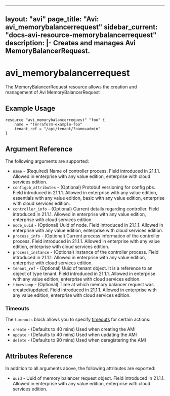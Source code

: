 <!--
    Copyright 2021 VMware, Inc.
    SPDX-License-Identifier: Mozilla Public License 2.0
-->
---
layout: "avi"
page_title: "Avi: avi_memorybalancerrequest"
sidebar_current: "docs-avi-resource-memorybalancerrequest"
description: |-
  Creates and manages Avi MemoryBalancerRequest.
---

# avi_memorybalancerrequest

The MemoryBalancerRequest resource allows the creation and management of Avi MemoryBalancerRequest

## Example Usage

```hcl
resource "avi_memorybalancerrequest" "foo" {
    name = "terraform-example-foo"
    tenant_ref = "/api/tenant/?name=admin"
}
```

## Argument Reference

The following arguments are supported:

* `name` - (Required) Name of controller process. Field introduced in 21.1.1. Allowed in enterprise with any value edition, enterprise with cloud services edition.
* `configpb_attributes` - (Optional) Protobuf versioning for config pbs. Field introduced in 21.1.1. Allowed in enterprise with any value edition, essentials with any value edition, basic with any value edition, enterprise with cloud services edition.
* `controller_info` - (Optional) Current details regarding controller. Field introduced in 21.1.1. Allowed in enterprise with any value edition, enterprise with cloud services edition.
* `node_uuid` - (Optional) Uuid of node. Field introduced in 21.1.1. Allowed in enterprise with any value edition, enterprise with cloud services edition.
* `process_info` - (Optional) Current process information of the controller process. Field introduced in 21.1.1. Allowed in enterprise with any value edition, enterprise with cloud services edition.
* `process_instance` - (Optional) Instance of the controller process. Field introduced in 21.1.1. Allowed in enterprise with any value edition, enterprise with cloud services edition.
* `tenant_ref` - (Optional) Uuid of tenant object. It is a reference to an object of type tenant. Field introduced in 21.1.1. Allowed in enterprise with any value edition, enterprise with cloud services edition.
* `timestamp` - (Optional) Time at which memory balancer request was created/updated. Field introduced in 21.1.1. Allowed in enterprise with any value edition, enterprise with cloud services edition.


### Timeouts

The `timeouts` block allows you to specify [timeouts](https://www.terraform.io/docs/configuration/resources.html#timeouts) for certain actions:

* `create` - (Defaults to 40 mins) Used when creating the AMI
* `update` - (Defaults to 40 mins) Used when updating the AMI
* `delete` - (Defaults to 90 mins) Used when deregistering the AMI

## Attributes Reference

In addition to all arguments above, the following attributes are exported:

* `uuid` -  Uuid of memory balancer request object. Field introduced in 21.1.1. Allowed in enterprise with any value edition, enterprise with cloud services edition.

